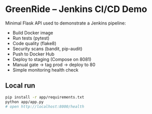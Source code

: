 # GreenRide – Jenkins CI/CD Demo

Minimal Flask API used to demonstrate a Jenkins pipeline:
- Build Docker image
- Run tests (pytest)
- Code quality (flake8)
- Security scans (bandit, pip-audit)
- Push to Docker Hub
- Deploy to staging (Compose on 8081)
- Manual gate -> tag prod -> deploy to 80
- Simple monitoring health check

## Local run
```bash
pip install -r app/requirements.txt
python app/app.py
# open http://localhost:8000/health
